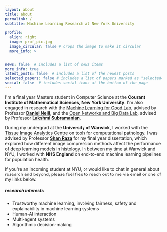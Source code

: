 ```yaml
---
layout: about
title: about
permalink: /
subtitle: Machine Learning Research at New York University

profile:
  align: right
  image: prof_pic.jpg
  image_circular: false # crops the image to make it circular
  more_info: >
    

news: false  # includes a list of news items
more_info: true
latest_posts: false  # includes a list of the newest posts
selected_papers: false # includes a list of papers marked as "selected={true}"
social: false  # includes social icons at the bottom of the page
---
```


I'm a final year Masters student in Computer Science at the **Courant Institute of Mathematical Sciences, New York University**. I'm also engaged in research with the [Machine Learning for Good Lab](https://wp.nyu.edu/ml4good/), advised by Professor [**Daniel Neill**](https://cs.nyu.edu/~neill/), and the [Open Networks and Big Data Lab](https://nyunetworks.github.io/), advised by Professor [**Lakshmi Subramanian**](https://cs.nyu.edu/~lakshmi/Lakshmi/Home.html).

During my undergrad at the **University of Warwick**, I worked with the [Tissue Image Analytics Centre](https://warwick.ac.uk/fac/cross_fac/tia/) on tools for computational pathology. I was advised by Professor [**Shan Raza**](https://warwick.ac.uk/fac/sci/dcs/people/shan_raza) for my final year dissertation, which explored how different image compression methods affect the performance of deep learning models in histology. In between my time at Warwick and NYU, I worked with **NHS England** on end-to-end machine learning pipelines for population health.

If you're an incoming student at NYU, or would like to chat in general about research and beyond, please feel free to reach out to me via email or one of my links below.

##### **research interests**
* Trustworthy machine learning, involving fairness, safety and explainability in machine learning systems
* Human-AI interaction
* Multi-agent systems
* Algorithmic decision-making
